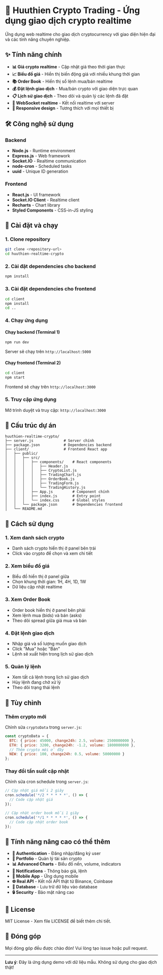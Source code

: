# 🚀 Huuthien Crypto Trading - Ứng dụng giao dịch crypto realtime

Ứng dụng web realtime cho giao dịch cryptocurrency với giao diện hiện đại và các tính năng chuyên nghiệp.

## ✨ Tính năng chính

- **📊 Giá crypto realtime** - Cập nhật giá theo thời gian thực
- **📈 Biểu đồ giá** - Hiển thị biến động giá với nhiều khung thời gian
- **📚 Order Book** - Hiển thị sổ lệnh mua/bán realtime
- **💰 Đặt lệnh giao dịch** - Mua/bán crypto với giao diện trực quan
- **📋 Lịch sử giao dịch** - Theo dõi và quản lý các lệnh đã đặt
- **🔄 WebSocket realtime** - Kết nối realtime với server
- **📱 Responsive design** - Tương thích với mọi thiết bị

## 🛠️ Công nghệ sử dụng

### Backend
- **Node.js** - Runtime environment
- **Express.js** - Web framework
- **Socket.IO** - Realtime communication
- **node-cron** - Scheduled tasks
- **uuid** - Unique ID generation

### Frontend
- **React.js** - UI framework
- **Socket.IO Client** - Realtime client
- **Recharts** - Chart library
- **Styled Components** - CSS-in-JS styling

## 🚀 Cài đặt và chạy

### 1. Clone repository
```bash
git clone <repository-url>
cd huuthien-realtime-crypto
```

### 2. Cài đặt dependencies cho backend
```bash
npm install
```

### 3. Cài đặt dependencies cho frontend
```bash
cd client
npm install
cd ..
```

### 4. Chạy ứng dụng

#### Chạy backend (Terminal 1)
```bash
npm run dev
```
Server sẽ chạy trên `http://localhost:5000`

#### Chạy frontend (Terminal 2)
```bash
cd client
npm start
```
Frontend sẽ chạy trên `http://localhost:3000`

### 5. Truy cập ứng dụng
Mở trình duyệt và truy cập: `http://localhost:3000`

## 📁 Cấu trúc dự án

```
huuthien-realtime-crypto/
├── server.js              # Server chính
├── package.json           # Dependencies backend
├── client/                # Frontend React app
│   ├── public/
│   │   ├── src/
│   │   │   ├── components/    # React components
│   │   │   │   ├── Header.js
│   │   │   │   ├── CryptoList.js
│   │   │   │   ├── TradingChart.js
│   │   │   │   ├── OrderBook.js
│   │   │   │   ├── TradingForm.js
│   │   │   │   └── TradingHistory.js
│   │   │   ├── App.js         # Component chính
│   │   │   ├── index.js       # Entry point
│   │   │   └── index.css      # Global styles
│   │   └── package.json       # Dependencies frontend
│   └── README.md
```

## 🎯 Cách sử dụng

### 1. Xem danh sách crypto
- Danh sách crypto hiển thị ở panel bên trái
- Click vào crypto để chọn và xem chi tiết

### 2. Xem biểu đồ giá
- Biểu đồ hiển thị ở panel giữa
- Chọn khung thời gian: 1H, 4H, 1D, 1W
- Dữ liệu cập nhật realtime

### 3. Xem Order Book
- Order book hiển thị ở panel bên phải
- Xem lệnh mua (bids) và bán (asks)
- Theo dõi spread giữa giá mua và bán

### 4. Đặt lệnh giao dịch
- Nhập giá và số lượng muốn giao dịch
- Click "Mua" hoặc "Bán"
- Lệnh sẽ xuất hiện trong lịch sử giao dịch

### 5. Quản lý lệnh
- Xem tất cả lệnh trong lịch sử giao dịch
- Hủy lệnh đang chờ xử lý
- Theo dõi trạng thái lệnh

## 🔧 Tùy chỉnh

### Thêm crypto mới
Chỉnh sửa `cryptoData` trong `server.js`:
```javascript
const cryptoData = {
  BTC: { price: 45000, change24h: 2.5, volume: 2500000000 },
  ETH: { price: 3200, change24h: -1.2, volume: 1800000000 },
  // Thêm crypto mới ở đây
  NEW: { price: 100, change24h: 0.5, volume: 50000000 }
};
```

### Thay đổi tần suất cập nhật
Chỉnh sửa cron schedule trong `server.js`:
```javascript
// Cập nhật giá mỗi 2 giây
cron.schedule('*/2 * * * * *', () => {
  // Code cập nhật giá
});

// Cập nhật order book mỗi 1 giây
cron.schedule('*/1 * * * * *', () => {
  // Code cập nhật order book
});
```

## 🌟 Tính năng nâng cao có thể thêm

- **🔐 Authentication** - Đăng nhập/đăng ký user
- **💼 Portfolio** - Quản lý tài sản crypto
- **📊 Advanced Charts** - Biểu đồ nến, volume, indicators
- **🔔 Notifications** - Thông báo giá, lệnh
- **📱 Mobile App** - Ứng dụng mobile
- **🌐 Real API** - Kết nối API thật từ Binance, Coinbase
- **💾 Database** - Lưu trữ dữ liệu vào database
- **🔒 Security** - Bảo mật nâng cao

## 📝 License

MIT License - Xem file LICENSE để biết thêm chi tiết.

## 🤝 Đóng góp

Mọi đóng góp đều được chào đón! Vui lòng tạo issue hoặc pull request.

---

**Lưu ý**: Đây là ứng dụng demo với dữ liệu mẫu. Không sử dụng cho giao dịch thật! 